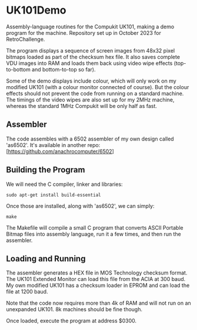 # UK101Demo #

Assembly-language routines for the Compukit UK101,
making a demo program for the machine.
Repository set up in October 2023 for RetroChallenge.

The program displays a sequence of screen images from 48x32 pixel
bitmaps loaded as part of the checksum hex file.
It also saves complete VDU images into RAM and loads them back using
video wipe effects (top-to-bottom and bottom-to-top so far).

Some of the demo displays include colour,
which will only work on my modified UK101
(with a colour monitor connected of course).
But the colour effects should not prevent the code from running on a
standard machine.
The timings of the video wipes are also set up for my 2MHz machine,
whereas the standard 1MHz Compukit will be only half as fast.

## Assembler ##

The code assembles with a 6502 assembler of my own design called 'as6502'.
It's available in another repo: [https://github.com/anachrocomputer/6502]

## Building the Program ##

We will need the C compiler, linker and libraries:

`sudo apt-get install build-essential`

Once those are installed, along with 'as6502', we can simply:

`make`

The Makefile will compile a small C program that converts ASCII Portable Bitmap
files into assembly language, run it a few times, and then run the assembler.

## Loading and Running ##

The assembler generates a HEX file in MOS Technology checksum format.
The UK101 Extended Monitor can load this file from the ACIA at 300 baud.
My own modified UK101 has a checksum loader in EPROM and can load
the file at 1200 baud.

Note that the code now requires more than 4k of RAM and will not run
on an unexpanded UK101.
8k machines should be fine though.

Once loaded, execute the program at address $0300.


